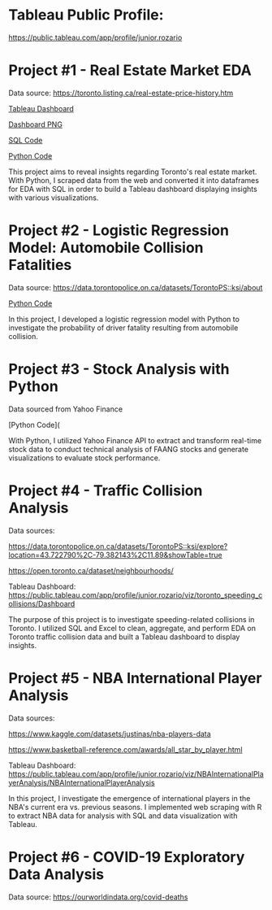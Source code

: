 # Tableau Public Profile:

https://public.tableau.com/app/profile/junior.rozario

# Project #1 - Real Estate Market EDA
Data source: https://toronto.listing.ca/real-estate-price-history.htm

[Tableau Dashboard](https://public.tableau.com/app/profile/junior.rozario/viz/TorontoRealEstateMarketStatistics/Dashboard)

[Dashboard PNG](https://github.com/juniorrozario/portfolio1/blob/main/p1-realestate_db.png)

[SQL Code](https://github.com/juniorrozario/portfolio1/blob/main/p1-realestate_eda.sql)

[Python Code](https://github.com/juniorrozario/portfolio1/blob/main/p1-realestate_webscrape.ipynb)

This project aims to reveal insights regarding Toronto's real estate market. With Python, I scraped data from the web and converted it into dataframes for EDA with SQL in order to build a Tableau dashboard displaying insights with various visualizations.

# Project #2 - Logistic Regression Model: Automobile Collision Fatalities

Data source: https://data.torontopolice.on.ca/datasets/TorontoPS::ksi/about

[Python Code](https://github.com/juniorrozario/portfolio1/blob/main/p2-logregression_autofatalities.ipynb)

In this project, I developed a logistic regression model with Python to investigate the probability of driver fatality resulting from automobile collision.

# Project #3 - Stock Analysis with Python

Data sourced from Yahoo Finance

[Python Code](

With Python, I utilized Yahoo Finance API to extract and transform real-time stock data to conduct technical analysis of FAANG stocks and generate visualizations to evaluate stock performance.

# Project #4 - Traffic Collision Analysis
Data sources:

https://data.torontopolice.on.ca/datasets/TorontoPS::ksi/explore?location=43.722790%2C-79.382143%2C11.89&showTable=true

https://open.toronto.ca/dataset/neighbourhoods/

Tableau Dashboard: https://public.tableau.com/app/profile/junior.rozario/viz/toronto_speeding_collisions/Dashboard

The purpose of this project is to investigate speeding-related collisions in Toronto. I utilized SQL and Excel to clean, aggregate, and perform EDA on Toronto traffic collision data and built a Tableau dashboard to display insights.

# Project #5 - NBA International Player Analysis
Data sources:

https://www.kaggle.com/datasets/justinas/nba-players-data

https://www.basketball-reference.com/awards/all_star_by_player.html

Tableau Dashboard: https://public.tableau.com/app/profile/junior.rozario/viz/NBAInternationalPlayerAnalysis/NBAInternationalPlayerAnalysis

In this project, I investigate the emergence of international players in the NBA's current era vs. previous seasons. I implemented web scraping with R to extract NBA data for analysis with SQL and data visualization with Tableau.

# Project #6 - COVID-19 Exploratory Data Analysis
Data source: https://ourworldindata.org/covid-deaths
